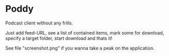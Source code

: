 Poddy
=====

Podcast client without any frills.

Just add feed-URL, see a list of contained items, mark some for download, specify a target folder, start download and thats it!

See file "screenshot.png" if you wanna take a peak on the application.
